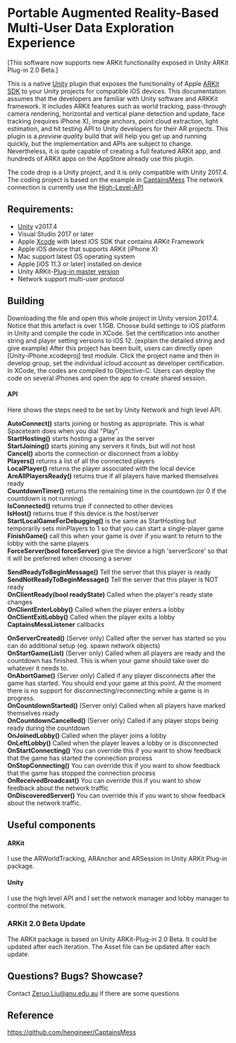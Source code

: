 # Portable Augmented Reality-Based Multi-User Data Exploration Experience #

[This software now supports new ARKit functionality exposed in Unity ARKit Plug-in 2.0 Beta.]

This is a native [Unity](https://unity3d.com/) plugin that exposes the functionality of Apple
[ARKit SDK](https://developer.apple.com/arkit/) to your Unity projects for compatible iOS devices.  This documentation assumes that the developers are familiar with Unity software and ARKKit framework. It includes ARKit features such as world tracking, pass-through camera rendering, horizontal and vertical plane detection and
update, face tracking (requires iPhone X), image anchors, point cloud extraction, light estimation, and hit testing API to Unity developers for their AR projects. This plugin is a _preview quality_ build that
will help you get up and running quickly, but the implementation and APIs are subject to change.  Nevertheless, it is quite capable of creating a full featured ARKit app, and hundreds of ARKit apps on the AppStore already use this plugin.


The code drop is a Unity project, and it is only compatible with Unity 2017.4.
The coding project is based on the example in [CaptainsMess](https://github.com/hengineer/CaptainsMess)
The network connection is currently use the [High-Level-API](https://docs.unity3d.com/Manual/UNetUsingHLAPI.html)

## Requirements: ##
* [Unity](https://unity3d.com/get-unity/download) v2017.4
* Visual Studio 2017 or later
* Apple [Xcode](https://developer.apple.com/xcode/) with latest iOS SDK that contains ARKit Framework
* Apple iOS device that supports ARKit (iPhone X)
* Mac support latest OS operating system
* Apple [iOS 11.3 or later] installed on device
* Unity ARKit-[Plug-in master version](https://bitbucket.org/Unity-Technologies/unity-arkit-plugin)
* Network support multi-user protocol

## Building ##

Downloading the file and open this whole project in Unity version 2017.4. Notice that this artefact is over 1.1GB.
Choose build settings to iOS platform in Unity and compile the code in XCode. Set the certification into another string and player setting versions to iOS 12. (explain the detailed string and give example) 
After this project has been built, users can directly open [Unity-iPhone.xcodeproj] test module. Click the project name and then 
in develop group, set the individual icloud account as developer certification.
In XCode, the codes are compiled to Objective-C. Users can deploy the code on several iPhones and open the app to create shared session.



<h4>API</h4>


Here shows the steps need to be set by Unity Network and high level API.



<b>AutoConnect()</b> starts joining or hosting as appropriate. This is what Spaceteam does when you dial "Play".  
<b>StartHosting()</b> starts hosting a game as the server  
<b>StartJoining()</b> starts joining any servers it finds, but will not host  
<b>Cancel()</b> aborts the connection or disconnect from a lobby  
<b>Players()</b> returns a list of all the connected players  
<b>LocalPlayer()</b> returns the player associated with the local device  
<b>AreAllPlayersReady()</b> returns true if all players have marked themselves ready  
<b>CountdownTimer()</b> returns the remaining time in the countdown (or 0 if the countdown is not running)  
<b>IsConnected()</b> returns true if connected to other devices  
<b>IsHost()</b> returns true if this device is the host/server  
<b>StartLocalGameForDebugging()</b> is the same as StartHosting but temporarily sets minPlayers to 1 so that you can start a single-player game  
<b>FinishGame()</b> call this when your game is over if you want to return to the lobby with the same players  
<b>ForceServer(bool forceServer)</b> give the device a high 'serverScore' so that it will be preferred when choosing a server  


<b>SendReadyToBeginMessage()</b> Tell the server that this player is ready  
<b>SendNotReadyToBeginMessage()</b> Tell the server that this player is NOT ready  
<b>OnClientReady(bool readyState)</b> Called when the player's ready state changes  
<b>OnClientEnterLobby()</b> Called when the player enters a lobby  
<b>OnClientExitLobby()</b> Called when the player exits a lobby  
<b>CaptainsMessListener</b> callbacks  
 
<b>OnServerCreated()</b> (Server only) Called after the server has started so you can do additional setup (eg. spawn network objects)  
<b>OnStartGame(List)</b> (Server only) Called when all players are ready and the countdown has finished. This is when your game should take over do whatever it needs to.  
<b>OnAbortGame()</b> (Server only) Called if any player disconnects after the game has started. You should end your game at this point. At the moment there is no support for disconnecting/reconnecting while a game is in progress.  
<b>OnCountdownStarted()</b> (Server only) Called when all players have marked themselves ready  
<b>OnCountdownCancelled()</b> (Server only) Called if any player stops being ready during the countdown  
<b>OnJoinedLobby()</b> Called when the player joins a lobby  
<b>OnLeftLobby()</b> Called when the player leaves a lobby or is disconnected  
<b>OnStartConnecting()</b> You can override this if you want to show feedback that the game has started the connection process  
<b>OnStopConnecting()</b> You can override this if you want to show feedback that the game has stopped the connection process  
<b>OnReceivedBroadcast()</b> You can override this if you want to show feedback about the network traffic  
<b>OnDiscoveredServer()</b> You can override this if you want to show feedback about the network traffic.  




## Useful components ##
<h4>ARKit</h4>
I use the ARWorldTracking, ARAnchor and ARSession in Unity ARKit Plug-in package.

<h4>Unity</h4>
I use the high level API and I set the network manager and lobby manager to control the  network.


### ARKit 2.0 Beta Update ###

The ARKit package is based on Unity ARKit-Plug-in 2.0 Beta.
It could be updated after each iteration. The Asset file can be updated after each update.

## Questions?  Bugs? Showcase? ##

Contact Zeruo.Liu@anu.edu.au if there are some questions 


## Reference

https://github.com/hengineer/CaptainsMess


